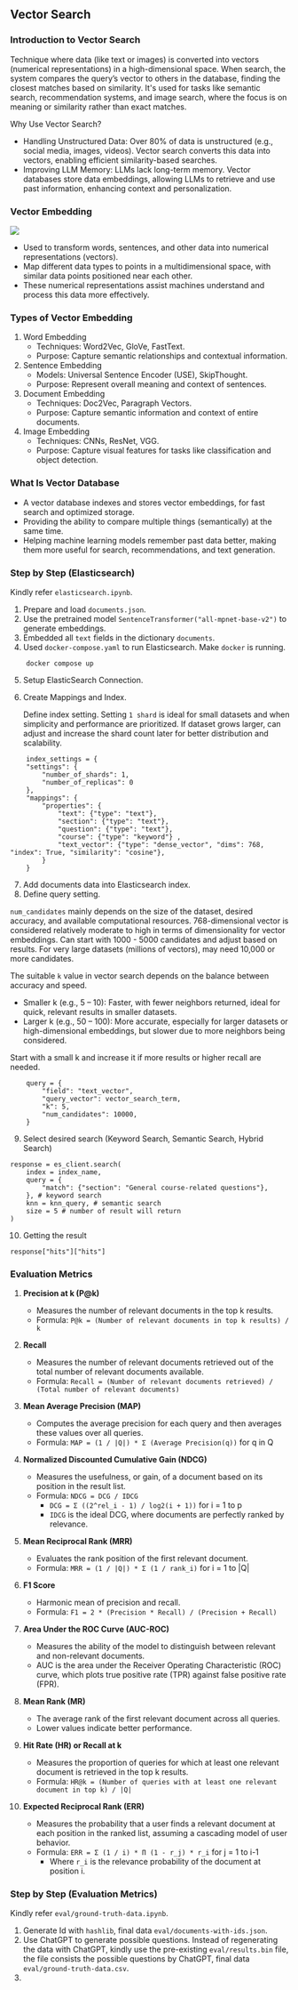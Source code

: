 ## Vector Search

### Introduction to Vector Search
Technique where data (like text or images) is converted into vectors (numerical representations) in a high-dimensional space. When search, the system compares the query’s vector to others in the database, finding the closest matches based on similarity. It's used for tasks like semantic search, recommendation systems, and image search, where the focus is on meaning or similarity rather than exact matches.

Why Use Vector Search?
- Handling Unstructured Data: Over 80% of data is unstructured (e.g., social media, images, videos). Vector search converts this data into vectors, enabling efficient similarity-based searches.
- Improving LLM Memory: LLMs lack long-term memory. Vector databases store data embeddings, allowing LLMs to retrieve and use past information, enhancing context and personalization.

### Vector Embedding 
![](images/vcemb.png)

- Used to transform words, sentences, and other data into numerical representations (vectors).
- Map different data types to points in a multidimensional space, with similar data points positioned near each other.
- These numerical representations assist machines understand and process this data more effectively.

### Types of Vector Embedding
1. Word Embedding
    - Techniques: Word2Vec, GloVe, FastText.
    - Purpose: Capture semantic relationships and contextual information.
2. Sentence Embedding
    - Models: Universal Sentence Encoder (USE), SkipThought.
    - Purpose: Represent overall meaning and context of sentences.
3. Document Embedding
    - Techniques: Doc2Vec, Paragraph Vectors.
    - Purpose: Capture semantic information and context of entire documents.
4. Image Embedding
    - Techniques: CNNs, ResNet, VGG.
    - Purpose: Capture visual features for tasks like classification and object detection.

### What Is Vector Database
- A vector database indexes and stores vector embeddings, for fast search and optimized storage.
- Providing the ability to compare multiple things (semantically) at the same time.
- Helping machine learning models remember past data better, making them more useful for search,
recommendations, and text generation.

### Step by Step (Elasticsearch)
Kindly refer `elasticsearch.ipynb`.
1. Prepare and load `documents.json`.
2. Use the pretrained model `SentenceTransformer("all-mpnet-base-v2")` to generate embeddings.
3. Embedded all `text` fields in the dictionary `documents`.
4. Used `docker-compose.yaml` to run Elasticsearch. Make `docker` is running.  
```
    docker compose up
```
5. Setup ElasticSearch Connection.
6. Create Mappings and Index.

    Define index setting. Setting `1 shard` is ideal for small datasets and when simplicity and performance are prioritized. If dataset grows larger, can adjust and increase the shard count later for better distribution and scalability.
```
    index_settings = {
    "settings": {
        "number_of_shards": 1,
        "number_of_replicas": 0
    },
    "mappings": {
        "properties": {
            "text": {"type": "text"},
            "section": {"type": "text"},
            "question": {"type": "text"},
            "course": {"type": "keyword"} ,
            "text_vector": {"type": "dense_vector", "dims": 768, "index": True, "similarity": "cosine"},
        }
    }
```
7. Add documents data into Elasticsearch index.
8. Define query setting. 

`num_candidates` mainly depends on the size of the dataset, desired accuracy, and available computational resources. 768-dimensional vector is considered relatively moderate to high in terms of dimensionality for vector embeddings. Can start with 1000 - 5000 candidates and adjust based on results. For very large datasets (millions of vectors), may need 10,000 or more candidates. 

The suitable `k` value in vector search depends on the balance between accuracy and speed.
- Smaller k (e.g., 5 – 10): Faster, with fewer neighbors returned, ideal for quick, relevant results in smaller datasets.
- Larger k (e.g., 50 – 100): More accurate, especially for larger datasets or high-dimensional embeddings, but slower due to more neighbors being considered.

Start with a small k and increase it if more results or higher recall are needed.

```
    query = {
        "field": "text_vector",
        "query_vector": vector_search_term,
        "k": 5,
        "num_candidates": 10000,
    }
```
9. Select desired search (Keyword Search, Semantic Search, Hybrid Search)
```
response = es_client.search(
    index = index_name,
    query = {
        "match": {"section": "General course-related questions"},
    }, # keyword search
    knn = knn_query, # semantic search
    size = 5 # number of result will return
)
```
10. Getting the result
```
response["hits"]["hits"]
```

### Evaluation Metrics
1. **Precision at k (P@k)**
   - Measures the number of relevant documents in the top k results.
   - Formula: `P@k = (Number of relevant documents in top k results) / k`

2. **Recall**
   - Measures the number of relevant documents retrieved out of the total number of relevant documents available.
   - Formula: `Recall = (Number of relevant documents retrieved) / (Total number of relevant documents)`

3. **Mean Average Precision (MAP)**
   - Computes the average precision for each query and then averages these values over all queries.
   - Formula: `MAP = (1 / |Q|) * Σ (Average Precision(q))` for q in Q

4. **Normalized Discounted Cumulative Gain (NDCG)**
   - Measures the usefulness, or gain, of a document based on its position in the result list.
   - Formula: `NDCG = DCG / IDCG`
     - `DCG = Σ ((2^rel_i - 1) / log2(i + 1))` for i = 1 to p
     - `IDCG` is the ideal DCG, where documents are perfectly ranked by relevance.

5. **Mean Reciprocal Rank (MRR)**
   - Evaluates the rank position of the first relevant document.
   - Formula: `MRR = (1 / |Q|) * Σ (1 / rank_i)` for i = 1 to |Q|

6. **F1 Score**
   - Harmonic mean of precision and recall.
   - Formula: `F1 = 2 * (Precision * Recall) / (Precision + Recall)`

7. **Area Under the ROC Curve (AUC-ROC)**
   - Measures the ability of the model to distinguish between relevant and non-relevant documents.
   - AUC is the area under the Receiver Operating Characteristic (ROC) curve, which plots true positive rate (TPR) against false positive rate (FPR).

8. **Mean Rank (MR)**
   - The average rank of the first relevant document across all queries.
   - Lower values indicate better performance.

9. **Hit Rate (HR) or Recall at k**
   - Measures the proportion of queries for which at least one relevant document is retrieved in the top k results.
   - Formula: `HR@k = (Number of queries with at least one relevant document in top k) / |Q|`

10. **Expected Reciprocal Rank (ERR)**
    - Measures the probability that a user finds a relevant document at each position in the ranked list, assuming a cascading model of user behavior.
    - Formula: `ERR = Σ (1 / i) * Π (1 - r_j) * r_i` for j = 1 to i-1
      - Where `r_i` is the relevance probability of the document at position i.

### Step by Step (Evaluation Metrics)
Kindly refer `eval/ground-truth-data.ipynb`.

1. Generate Id with `hashlib`, final data `eval/documents-with-ids.json`.
2. Use ChatGPT to generate possible questions. Instead of regenerating the data with ChatGPT, kindly use the pre-existing `eval/results.bin` file, the file consists the possible questions by ChatGPT, final data `eval/ground-truth-data.csv`.
3. 